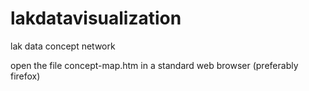 # lakdatavisualization
lak data concept network

open the file concept-map.htm in a standard web browser (preferably firefox)
